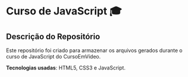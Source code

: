 # Curso de JavaScript 🎓

## Descrição do Repositório

Este repositório foi criado para armazenar os arquivos gerados durante o curso de JavaScript do CursoEmVídeo.

**Tecnologias usadas**: HTML5, CSS3 e JavaScript.
